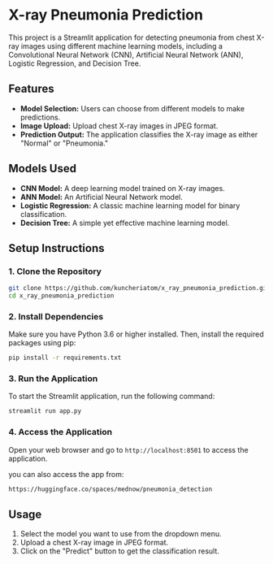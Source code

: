 # X-ray Pneumonia Prediction

This project is a Streamlit application for detecting pneumonia from chest X-ray images using different machine learning models, including a Convolutional Neural Network (CNN), Artificial Neural Network (ANN), Logistic Regression, and Decision Tree.

## Features

- **Model Selection:** Users can choose from different models to make predictions.
- **Image Upload:** Upload chest X-ray images in JPEG format.
- **Prediction Output:** The application classifies the X-ray image as either "Normal" or "Pneumonia."

## Models Used

- **CNN Model:** A deep learning model trained on X-ray images.
- **ANN Model:** An Artificial Neural Network model.
- **Logistic Regression:** A classic machine learning model for binary classification.
- **Decision Tree:** A simple yet effective machine learning model.

## Setup Instructions

### 1. Clone the Repository

```bash
git clone https://github.com/kuncheriatom/x_ray_pneumonia_prediction.git
cd x_ray_pneumonia_prediction

```

### 2. Install Dependencies

Make sure you have Python 3.6 or higher installed. Then, install the required packages using pip:

```bash
pip install -r requirements.txt
```

### 3. Run the Application

To start the Streamlit application, run the following command:

```bash
streamlit run app.py
```


### 4. Access the Application

Open your web browser and go to `http://localhost:8501` to access the application.

you can also access the app from:

```bash
https://huggingface.co/spaces/mednow/pneumonia_detection
```

## Usage

1. Select the model you want to use from the dropdown menu.
2. Upload a chest X-ray image in JPEG format.
3. Click on the "Predict" button to get the classification result.

